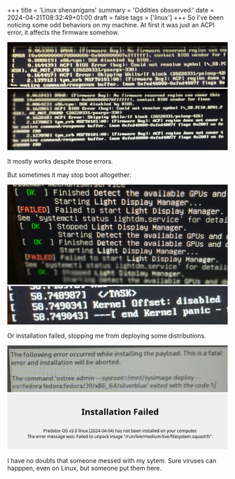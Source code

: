 +++
title = 'Linux shenanigans'
summary = 'Oddities obsserved.'
date = 2024-04-21T08:32:49+01:00
draft = false
tags = ['linux']
+++
So I've been noticing some odd behaviors on my machine.
At first it was just an ACPI error, it affects the firmware somehow.

![ACPI Error](IMG_20240403_165152.jpg)
![ACPI error 2](IMG_20240407_162038.jpg)

It mostly works despite those errors.

But sometimes it may stop boot altogether:

![Lightdm issue](IMG_20240404_230444.jpg)
![Kernel panic](IMG_20240405_192759.jpg)

Or installation failed, stopping me from deploying some distributions.

![Fedora installation fail](IMG_20240408_173422.jpg)
![Predator installlation failed](Screenshot_20240421_151534.png)

I have no doubts that someone messed with my sytem. Sure viruses can happpen, even on Linux, but someone put them here.
